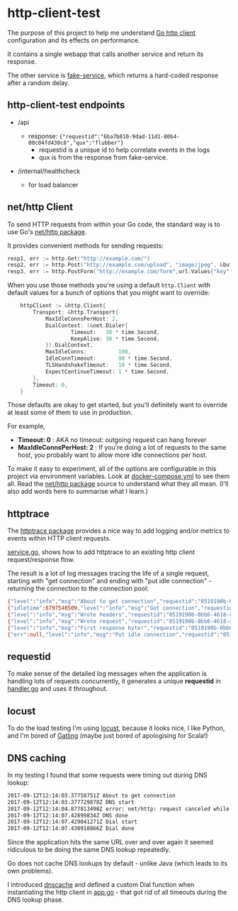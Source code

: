 # http-client-test

The purpose of this project to help me understand [Go http client](https://golang.org/pkg/net/http/) configuration and its effects on performance.

It contains a single webapp that calls another service and return its response.

The other service is [fake-service](https://github.com/johnmuth/fake-service), which returns a hard-coded response after a random delay.

## http-client-test endpoints

- /api
    - response: `{"requestid":"6ba7b810-9dad-11d1-80b4-00c04fd430c8","qux":"flubber"}`
        - requestid is a unique id to help correlate events in the logs
        - qux is from the response from fake-service. 
        
- /internal/healthcheck
    - for load balancer
    
## net/http Client

To send HTTP requests from within your Go code, the standard way is to use Go's [net/http package](https://golang.org/pkg/net/http/).

It provides convenient methods for sending requests:

```go
resp1, err := http.Get("http://example.com/")
resp2, err := http.Post("http://example.com/upload", "image/jpeg", &buf)
resp3, err := http.PostForm("http://example.com/form",url.Values{"key": {"Value"}, "id": {"123"}})
```

When you use those methods you're using a default `http.Client` with default values for a bunch of options that you might want to override:

```go
	httpClient := &http.Client{
		Transport: &http.Transport{
			MaxIdleConnsPerHost: 2,
			DialContext: (&net.Dialer{
        			Timeout:   30 * time.Second,
		        	KeepAlive: 30 * time.Second,
			}).DialContext,
			MaxIdleConns:          100,
			IdleConnTimeout:       90 * time.Second,
			TLSHandshakeTimeout:   10 * time.Second,
			ExpectContinueTimeout: 1 * time.Second,
		},
		Timeout: 0,
	}
```

Those defaults are okay to get started, but you'll definitely want to override at least some of them to use in production.

For example,

* **Timeout: 0** : AKA no timeout: outgoing request can hang forever
* **MaxIdleConnsPerHost: 2** : If you're doing a lot of requests to the same host, you probably want to allow more idle connections per host.

To make it easy to experiment, all of the options are configurable in this project via environment variables. Look at [docker-compose.yml](docker-compose.yml) to see them all. Read the [net/http package](https://golang.org/pkg/net/http/) source to understand what they all mean. (I'll also add words here to summarise what I learn.)

## httptrace

The [httptrace package](https://golang.org/pkg/net/http/httptrace) provides a nice way to add logging and/or metrics to events within HTTP client requests.

[service.go](service.go), shows how to add httptrace to an existing http client request/response flow.

The result is a lot of log messages tracing the life of a single request, starting with "get connection" and ending with "put idle connection" - returning the connection to the connection pool:

```bash
{"level":"info","msg":"About to get connection","requestid":"0519190b-0bb6-4618-a974-7492776b40d9","time":"2017-09-03T13:13:26.283405633Z"}
{"idletime":6797540509,"level":"info","msg":"Got connection","requestid":"0519190b-0bb6-4618-a974-7492776b40d9","reused":true,"time":"2017-09-03T13:13:26.283481947Z","wasidle":true}
{"level":"info","msg":"Wrote headers","requestid":"0519190b-0bb6-4618-a974-7492776b40d9","time":"2017-09-03T13:13:26.28354208Z"}
{"level":"info","msg":"Wrote request","requestid":"0519190b-0bb6-4618-a974-7492776b40d9","time":"2017-09-03T13:13:26.28358753Z"}
{"level":"info","msg":"First response byte!","requestid":"0519190b-0bb6-4618-a974-7492776b40d9","time":"2017-09-03T13:13:26.284466249Z"}
{"err":null,"level":"info","msg":"Put idle connection","requestid":"0519190b-0bb6-4618-a974-7492776b40d9","time":"2017-09-03T13:13:26.285229498Z"}
```

## requestid

To make sense of the detailed log messages when the application is handling lots of requests concurrently, it generates a unique **requestid** in [handler.go](handler.go) and uses it throughout.


## locust

To do the load testing I'm using [locust](http://locust.io), because it looks nice, I like Python, and I'm bored of [Gatling](http://gatling.io) (maybe just bored of apologising for Scala!)

## DNS caching

In my testing I found that some requests were timing out during DNS lookup:

```bash
2017-09-12T12:14:03.37758751Z About to get connection
2017-09-12T12:14:03.377729878Z DNS start
2017-09-12T12:14:04.877813498Z error: net/http: request canceled while waiting for connection (Client.Timeout exceeded while awaiting headers)
2017-09-12T12:14:07.42899834Z DNS done
2017-09-12T12:14:07.429041271Z Dial start
2017-09-12T12:14:07.430910866Z Dial done
```

Since the application hits the same URL over and over again it seemed ridiculous to be doing the same DNS lookup repeatedly.

Go does not cache DNS lookups by default - unlike Java (which leads to its own problems).

I introduced [dnscache](https://github.com/viki-org/dnscache) and defined a custom Dial function when instantiating the http client in [app.go](app.go) - that got rid of all timeouts during the DNS lookup phase.



